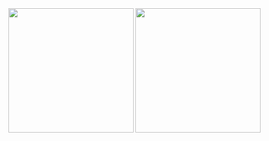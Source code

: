 <img src="https://github.com/user-attachments/assets/a6ba940c-161b-451b-97d7-3140a63c8975" width="250" />
<img src="https://github.com/user-attachments/assets/35c166d9-2672-4aed-8861-b2f65dd5f530" width="250" />
